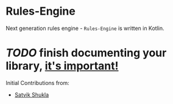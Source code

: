 # Rules-Engine

Next generation rules engine - `Rules-Engine` is written in Kotlin.

# *TODO* finish documenting your library, [it's important!](https://docsfordevelopers.com/)

Initial Contributions from:
- [Satvik Shukla](https://github.com/satvik-s)
